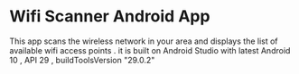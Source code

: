 # Wifi Scanner Android App
This app scans the wireless network in your area and displays the list of available wifi access points .
it  is  built on  Android  Studio with latest Android 10 , API 29 , buildToolsVersion "29.0.2"
